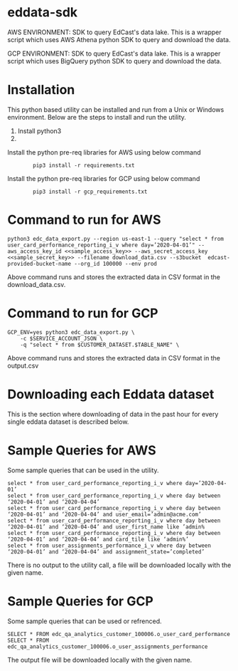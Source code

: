 # eddata-sdk

AWS ENVIRONMENT: SDK to query EdCast's data lake. This is a wrapper script which uses AWS Athena python SDK to query and download the data.

GCP ENVIRONMENT: SDK to query EdCast's data lake. This is a wrapper script which uses BigQuery python SDK to query and download the data.

# Installation
This python based utility can be installed and run from a Unix or Windows environment. Below are the steps to install and run the utility.

1. Install python3
2. 
Install the python pre-req libraries for AWS using below command
````
        pip3 install -r requirements.txt
````
Install the python pre-req libraries for GCP using below command
````
        pip3 install -r gcp_requirements.txt
````

# Command to run for AWS
````
python3 edc_data_export.py --region us-east-1 --query "select * from user_card_performance_reporting_i_v where day=’2020-04-01’" --aws_access_key_id <<sample_access_key>> --aws_secret_access_key <<sample_secret_key>> --filename download_data.csv --s3bucket  edcast-provided-bucket-name --org_id 100000 --env prod
````
Above command runs and stores the extracted data in CSV format in the download_data.csv.

# Command to run for GCP
````
GCP_ENV=yes python3 edc_data_export.py \
    -c $SERVICE_ACCOUNT_JSON \
    -q "select * from $CUSTOMER_DATASET.$TABLE_NAME" \
````
Above command runs and stores the extracted data in CSV format in the output.csv


# Downloading each Eddata dataset
This is the section where downloading of data in the past hour for every single eddata dataset is described below.

# Sample Queries for AWS
Some sample queries that can be used in the utility.

````
select * from user_card_performance_reporting_i_v where day=’2020-04-01’
select * from user_card_performance_reporting_i_v where day between ‘2020-04-01’ and ‘2020-04-04’
select * from user_card_performance_reporting_i_v where day between ‘2020-04-01’ and ‘2020-04-04’ and user_email=’admin@acme.com’
select * from user_card_performance_reporting_i_v where day between ‘2020-04-01’ and ‘2020-04-04’ and user_first_name like ’admin%
select * from user_card_performance_reporting_i_v where day between ‘2020-04-01’ and ‘2020-04-04’ and card_tile like ‘admin%’
select * from user_assignments_performance_i_v where day between ‘2020-04-01’ and ‘2020-04-04’ and assignment_state=’completed’
````
There is no output to the utility call, a file will be downloaded locally with the given name.


# Sample Queries for GCP
Some sample queries that can be used or refrenced.

````
SELECT * FROM edc_qa_analytics_customer_100006.o_user_card_performance
SELECT * FROM edc_qa_analytics_customer_100006.o_user_assignments_performance
````
The output file will be downloaded locally with the given name.